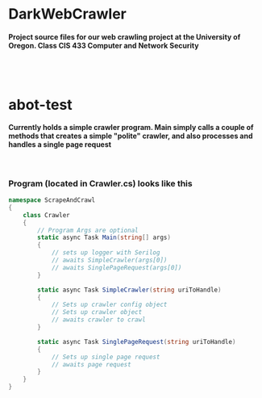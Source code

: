 # DarkWebCrawler
#### Project source files for our web crawling project at the University of Oregon. Class CIS 433 Computer and Network Security

<br></br>

# abot-test
#### Currently holds a simple crawler program. Main simply calls a couple of methods that creates a simple "polite" crawler, and also processes and handles a single page request

</br>

### Program (located in Crawler.cs) looks like this
``` C#
namespace ScrapeAndCrawl
{
    class Crawler
    {
        // Program Args are optional
        static async Task Main(string[] args)
        {
            // sets up logger with Serilog
            // awaits SimpleCrawler(args[0])
            // awaits SinglePageRequest(args[0])
        }

        static async Task SimpleCrawler(string uriToHandle)
        {
            // Sets up crawler config object
            // Sets up crawler object
            // awaits crawler to crawl
        }

        static async Task SinglePageRequest(string uriToHandle)
        {
            // Sets up single page request
            // awaits page request
        }
    }
}
```